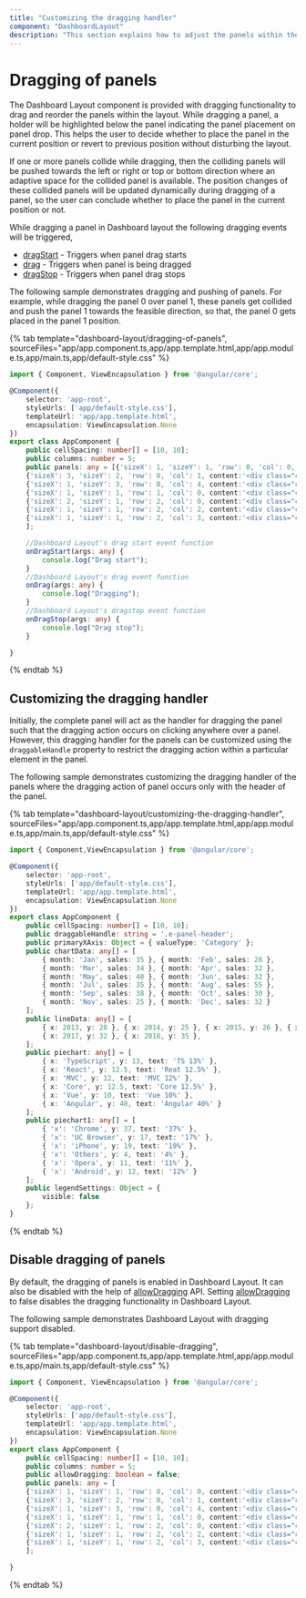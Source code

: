 ```yaml
---
title: "Customizing the dragging handler"
component: "DashboardLayout"
description: "This section explains how to adjust the panels within the layout in Essential JS 2 DashboardLayout component"
---
```


# Dragging of panels

The Dashboard Layout component is provided with dragging functionality to drag and reorder the panels within the layout. While dragging a panel, a holder will be highlighted below the panel indicating the panel placement on panel drop. This helps the user to decide whether to place the panel in the current position or revert to previous position without disturbing the layout.

If one or more panels collide while dragging, then the colliding panels will be pushed towards the left or right or top or bottom direction where an adaptive space for the collided panel is available. The position changes of these collided panels will be updated dynamically during dragging of a panel, so the user can conclude whether to place the panel in the current position or not.

While dragging a panel in Dashboard layout the following dragging events will be triggered,
* [dragStart](https://ej2.syncfusion.com/angular/documentation/api/dashboard-layout/#dragstart) - Triggers when panel drag starts
* [drag](https://ej2.syncfusion.com/angular/documentation/api/dashboard-layout/#drag) - Triggers when panel is being dragged
* [dragStop](https://ej2.syncfusion.com/angular/documentation/api/dashboard-layout/#dragstop) - Triggers when panel drag stops

The following sample demonstrates dragging and pushing of panels. For example, while dragging the panel 0 over panel 1, these panels get collided and push the panel 1 towards the feasible direction, so that, the panel 0 gets placed in the panel 1 position.

{% tab template="dashboard-layout/dragging-of-panels", sourceFiles="app/app.component.ts,app/app.template.html,app/app.module.ts,app/main.ts,app/default-style.css" %}

```typescript
import { Component, ViewEncapsulation } from '@angular/core';

@Component({
    selector: 'app-root',
    styleUrls: ['app/default-style.css'],
    templateUrl: 'app/app.template.html',
    encapsulation: ViewEncapsulation.None
})
export class AppComponent {
    public cellSpacing: number[] = [10, 10];
    public columns: number = 5;
    public panels: any = [{'sizeX': 1, 'sizeY': 1, 'row': 0, 'col': 0, content:'<div class="content">0</div>'},
    {'sizeX': 3, 'sizeY': 2, 'row': 0, 'col': 1, content:'<div class="content">1</div>'},
    {'sizeX': 1, 'sizeY': 3, 'row': 0, 'col': 4, content:'<div class="content">2</div>'},
    {'sizeX': 1, 'sizeY': 1, 'row': 1, 'col': 0, content:'<div class="content">3</div>'},
    {'sizeX': 2, 'sizeY': 1, 'row': 2, 'col': 0, content:'<div class="content">4</div>'},
    {'sizeX': 1, 'sizeY': 1, 'row': 2, 'col': 2, content:'<div class="content">5</div>'},
    {'sizeX': 1, 'sizeY': 1, 'row': 2, 'col': 3, content:'<div class="content">6</div>'},
    ];

    //Dashboard Layout's drag start event function
    onDragStart(args: any) {
        console.log("Drag start");
    }
    //Dashboard Layout's drag event function
    onDrag(args: any) {
        console.log("Dragging");
    }
    //Dashboard Layout's dragstop event function
    onDragStop(args: any) {
        console.log("Drag stop");
    }

}
```

{% endtab %}

## Customizing the dragging handler

Initially, the complete panel will act as the handler for dragging the panel such that the dragging action occurs on clicking anywhere over a panel. However, this dragging handler for the panels can be customized using the `draggableHandle` property to restrict the dragging action within a particular element in the panel.

The following sample demonstrates customizing the dragging handler of the panels where the dragging action of panel occurs only with the header of the panel.

{% tab template="dashboard-layout/customizing-the-dragging-handler", sourceFiles="app/app.component.ts,app/app.template.html,app/app.module.ts,app/main.ts,app/default-style.css" %}

```typescript
import { Component,ViewEncapsulation } from '@angular/core';

@Component({
    selector: 'app-root',
    styleUrls: ['app/default-style.css'],
    templateUrl: 'app/app.template.html',
    encapsulation: ViewEncapsulation.None
})
export class AppComponent {
    public cellSpacing: number[] = [10, 10];
    public draggableHandle: string = '.e-panel-header';
    public primaryXAxis: Object = { valueType: 'Category' };
    public chartData: any[] = [
        { month: 'Jan', sales: 35 }, { month: 'Feb', sales: 28 },
        { month: 'Mar', sales: 34 }, { month: 'Apr', sales: 32 },
        { month: 'May', sales: 40 }, { month: 'Jun', sales: 32 },
        { month: 'Jul', sales: 35 }, { month: 'Aug', sales: 55 },
        { month: 'Sep', sales: 38 }, { month: 'Oct', sales: 30 },
        { month: 'Nov', sales: 25 }, { month: 'Dec', sales: 32 }
    ];
    public lineData: any[] = [
        { x: 2013, y: 28 }, { x: 2014, y: 25 }, { x: 2015, y: 26 }, { x: 2016, y: 27 },
        { x: 2017, y: 32 }, { x: 2018, y: 35 },
    ];
    public piechart: any[] = [
        { x: 'TypeScript', y: 13, text: 'TS 13%' },
        { x: 'React', y: 12.5, text: 'Reat 12.5%' },
        { x: 'MVC', y: 12, text: 'MVC 12%' },
        { x: 'Core', y: 12.5, text: 'Core 12.5%' },
        { x: 'Vue', y: 10, text: 'Vue 10%' },
        { x: 'Angular', y: 40, text: 'Angular 40%' }
    ];
    public piechart1: any[] = [
        { 'x': 'Chrome', y: 37, text: '37%' },
        { 'x': 'UC Browser', y: 17, text: '17%' },
        { 'x': 'iPhone', y: 19, text: '19%' },
        { 'x': 'Others', y: 4, text: '4%' },
        { 'x': 'Opera', y: 11, text: '11%' },
        { 'x': 'Android', y: 12, text: '12%' }
    ];
    public legendSettings: Object = {
        visible: false
    };
}
```

{% endtab %}

## Disable dragging of panels

By default, the dragging of panels is enabled in Dashboard Layout. It can also be disabled with the help of [allowDragging](https://ej2.syncfusion.com/angular/documentation/api/dashboard-layout/#allowdragging) API. Setting [allowDragging](https://ej2.syncfusion.com/angular/documentation/api/dashboard-layout/#allowdragging) to false disables the dragging functionality in Dashboard Layout.

The following sample demonstrates Dashboard Layout with dragging support disabled.

{% tab template="dashboard-layout/disable-dragging", sourceFiles="app/app.component.ts,app/app.template.html,app/app.module.ts,app/main.ts,app/default-style.css" %}

```typescript
import { Component, ViewEncapsulation } from '@angular/core';

@Component({
    selector: 'app-root',
    styleUrls: ['app/default-style.css'],
    templateUrl: 'app/app.template.html',
    encapsulation: ViewEncapsulation.None
})
export class AppComponent {
    public cellSpacing: number[] = [10, 10];
    public columns: number = 5;
    public allowDragging: boolean = false;
    public panels: any = [
    {'sizeX': 1, 'sizeY': 1, 'row': 0, 'col': 0, content:'<div class="content">0</div>'},
    {'sizeX': 3, 'sizeY': 2, 'row': 0, 'col': 1, content:'<div class="content">1</div>'},
    {'sizeX': 1, 'sizeY': 3, 'row': 0, 'col': 4, content:'<div class="content">2</div>'},
    {'sizeX': 1, 'sizeY': 1, 'row': 1, 'col': 0, content:'<div class="content">3</div>'},
    {'sizeX': 2, 'sizeY': 1, 'row': 2, 'col': 0, content:'<div class="content">4</div>'},
    {'sizeX': 1, 'sizeY': 1, 'row': 2, 'col': 2, content:'<div class="content">5</div>'},
    {'sizeX': 1, 'sizeY': 1, 'row': 2, 'col': 3, content:'<div class="content">6</div>'},
    ];

}
```

{% endtab %}